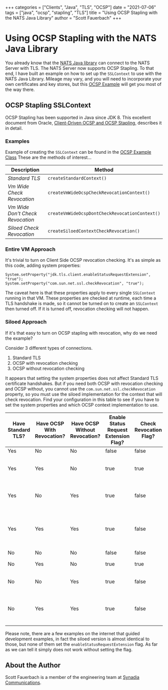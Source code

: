 +++
categories = ["Clients", "Java", "TLS", "OCSP"]
date = "2021-07-06"
tags = ["java", "ocsp", "stapling", "TLS"]
title = "Using OCSP Stapling with the NATS Java Library"
author = "Scott Fauerbach"
+++

# Using OCSP Stapling with the NATS Java Library

You already know that the [NATS Java library](https://github.com/nats-io/java-nats) can connect to the NATS Server
with TLS. The NATS Server now supports OCSP Stapling. To that end, I have built an example on how to set up the `SSLContext`
to use with the NATS Java Library. Mileage may vary, and you will need to incorporate your own certificates and key stores,
but this [OCSP Example](https://github.com/nats-io/java-nats-examples/tree/main/ocsp) will get you most of the way there.

## OCSP Stapling SSLContext

OCSP Stapling has been supported in Java since JDK 8. This excellent document from Oracle, [Client-Driven OCSP and OCSP Stapling](https://docs.oracle.com/javase/8/docs/technotes/guides/security/jsse/ocsp.html), describes it in detail.

### Examples

Example of creating the `SSLContext` can be found in the [OCSP Example Class](https://github.com/nats-io/java-nats-examples/blob/main/ocsp/src/main/java/io/nats/ocsp/OcspExample.java)
These are the methods of interest...

| Description | Method |
| --- | --- |
| _Standard TLS_ | `createStandardContext()` |
| _Vm Wide Check Revocation_ | `createVmWideOcspCheckRevocationContext()` |
| _Vm Wide Don't Check Revocation_ | `createVmWideOcspDontCheckRevocationContext()` |
| _Siloed Check Revocation_ | `createSiloedContextCheckRevocation()` |

### Entire VM Approach

It's trivial to turn on Client Side OCSP revocation checking. It's as simple as this code, adding system properties:

```
System.setProperty("jdk.tls.client.enableStatusRequestExtension", "true");
System.setProperty("com.sun.net.ssl.checkRevocation", "true");
```

The caveat here is that these properties apply to every single `SSLContext` running in that VM.
These properties are checked at runtime, each time a TLS handshake is made, so it cannot be turned on
to create an `SSLContext` then turned off. If it is turned off, revocation checking will not happen.

### Siloed Approach

If it's that easy to turn on OCSP stapling with revocation, why do we need the example?

Consider 3 different types of connections.

1. Standard TLS
2. OCSP with revocation checking
3. OCSP without revocation checking

It appears that setting the system properties does not affect Standard TLS certificate handshakes.
But if you need both OCSP with revocation checking and OCSP without, you cannot use the `com.sun.net.ssl.checkRevocation` property,
so you must use the siloed implementation for the context that will check revocation.
Find your configuration in this table to see if you have to set the system properties and which OCSP context implementation to use.

| Have Standard TLS? | Have  OCSP With Revocation? | Have OCSP Without Revocation? | Enable Status Request Extension Flag? | Check Revocation Flag? | Use Context Implementations | 
| --- | --- | --- | --- | --- | --- |
| Yes | No  | No  | false | false | _Standard TLS_ | 
| Yes | Yes | No  | true  | true  | _Standard TLS_ and _Vm Wide Check Revocation_ |
| Yes | No  | Yes | true  | false | _Standard TLS_ and _Vm Wide Don't Check Revocation_ |
| Yes | Yes | Yes | true  | false | _Standard TLS_, _Siloed Check Revocation_ and _Vm Wide Don't Check Revocation_ |
| No  | No  | No  | false | false | None |
| No  | Yes | No  | true  | true  | _Vm Wide Check Revocation_ |
| No  | No  | Yes | true  | false | _Vm Wide Don't Check Revocation_ |
| No  | Yes | Yes | true  | false | _Siloed Check Revocation_ and _Vm Wide Don't Check Revocation_ |

Please note, there are a few examples on the internet that guided development examples, in fact the siloed version is almost identical to those,
but none of them set the `enableStatusRequestExtension` flag. As far as we can tell it simply does not work without setting the flag.

## About the Author

Scott Fauerbach is a member of the engineering team at [Synadia Communications](https://synadia.com).

